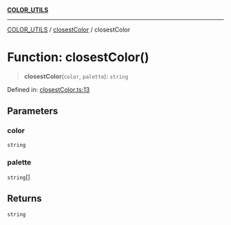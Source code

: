 [**COLOR_UTILS**](../../README.md)

***

[COLOR_UTILS](../../README.md) / [closestColor](../README.md) / closestColor

# Function: closestColor()

> **closestColor**(`color`, `palette`): `string`

Defined in: [closestColor.ts:13](https://github.com/dailker/everyutil/blob/0ec5ce08552e5059ec58e2975404aeb74a6202b1/src/color/closestColor.ts#L13)

## Parameters

### color

`string`

### palette

`string`[]

## Returns

`string`
